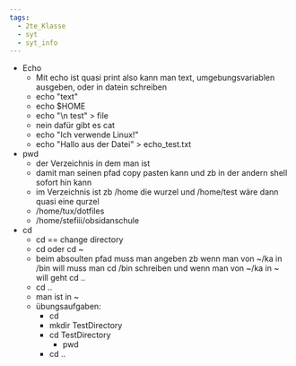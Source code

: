 ```yaml
---
tags:
  - 2te_Klasse
  - syt
  - syt_info
---
```

- Echo
	- Mit echo ist quasi print also kann man text, umgebungsvariablen ausgeben, oder in datein schreiben 
	- echo "text"
	- echo $HOME
	- echo "\n test" > file
	- nein dafür gibt es cat
	- echo "Ich verwende Linux!"
	- echo "Hallo aus der Datei" > echo_test.txt
- pwd
	- der Verzeichnis in dem man ist
	- damit man seinen pfad copy pasten kann und zb in der andern shell sofort hin kann
	- im Verzeichnis ist zb /home die wurzel und /home/test wäre dann quasi eine qurzel
	- /home/tux/dotfiles
	- /home/stefiii/obsidanschule
- cd
	- cd == change directory
	- cd oder cd ~
	- beim absoulten pfad muss man angeben zb wenn man von ~/ka in /bin will muss man cd /bin schreiben und wenn man von ~/ka in ~ will geht cd ..
	- cd ..
	- man ist in ~
	- übungsaufgaben:
		- cd 
		- mkdir TestDirectory 
		- cd TestDirectory 
			- pwd
		- cd ..